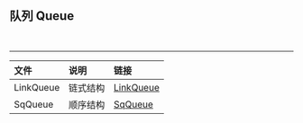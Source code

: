 ﻿## 队列 Queue

<br>

-------

|文件|说明|链接|
|:--|:--|:---|
LinkQueue|链式结构|[LinkQueue](/Queue/LinkQueue)
SqQueue|顺序结构|[SqQueue](/Queue/SqQueue)
